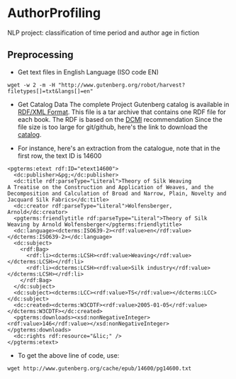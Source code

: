 # AuthorProfiling
NLP project: classification of time period and author age in fiction

## Preprocessing
- Get text files in English Language (ISO code EN)
```
wget -w 2 -m -H "http://www.gutenberg.org/robot/harvest?filetypes[]=txt&langs[]=en"
```

- Get Catalog Data
The complete Project Gutenberg catalog is available in [RDF/XML Format](https://www.w3.org/RDF/).
This file is a tar archive that contains one RDF file for each book. The RDF is based on the [DCMI](http://dublincore.org/documents/dc-rdf/) recommendation
Since the file size is too large for git/github, here's the link to download the [catalog](https://www.gutenberg.org/wiki/Gutenberg:Feeds).

- For instance, here's an extraction from the catalogue, note that in the first row, the text ID is 14600
```
<pgterms:etext rdf:ID="etext14600">
  <dc:publisher>&pg;</dc:publisher>
  <dc:title rdf:parseType="Literal">Theory of Silk Weaving
A Treatise on the Construction and Application of Weaves, and the Decomposition and Calculation of Broad and Narrow, Plain, Novelty and Jacquard Silk Fabrics</dc:title>
  <dc:creator rdf:parseType="Literal">Wolfensberger, Arnold</dc:creator>
  <pgterms:friendlytitle rdf:parseType="Literal">Theory of Silk Weaving by Arnold Wolfensberger</pgterms:friendlytitle>
  <dc:language><dcterms:ISO639-2><rdf:value>en</rdf:value></dcterms:ISO639-2></dc:language>
  <dc:subject>
    <rdf:Bag>
      <rdf:li><dcterms:LCSH><rdf:value>Weaving</rdf:value></dcterms:LCSH></rdf:li>
      <rdf:li><dcterms:LCSH><rdf:value>Silk industry</rdf:value></dcterms:LCSH></rdf:li>
    </rdf:Bag>
  </dc:subject>
  <dc:subject><dcterms:LCC><rdf:value>TS</rdf:value></dcterms:LCC></dc:subject>
  <dc:created><dcterms:W3CDTF><rdf:value>2005-01-05</rdf:value></dcterms:W3CDTF></dc:created>
  <pgterms:downloads><xsd:nonNegativeInteger><rdf:value>146</rdf:value></xsd:nonNegativeInteger></pgterms:downloads>
  <dc:rights rdf:resource="&lic;" />
</pgterms:etext>
```
- To get the above line of code, use:
```
wget http://www.gutenberg.org/cache/epub/14600/pg14600.txt
```
